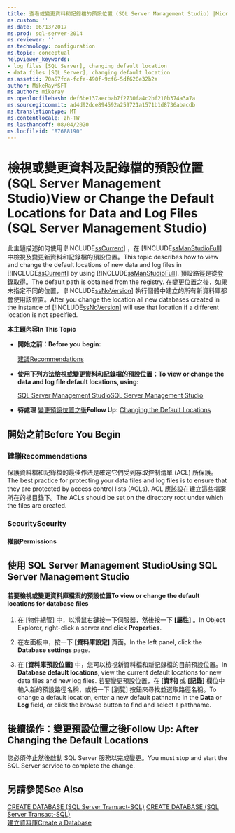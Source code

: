 ```yaml
---
title: 查看或變更資料和記錄檔的預設位置 (SQL Server Management Studio) |Microsoft Docs
ms.custom: ''
ms.date: 06/13/2017
ms.prod: sql-server-2014
ms.reviewer: ''
ms.technology: configuration
ms.topic: conceptual
helpviewer_keywords:
- log files [SQL Server], changing default location
- data files [SQL Server], changing default location
ms.assetid: 70a57fda-fcfe-490f-9cf6-5df620e32b2a
author: MikeRayMSFT
ms.author: mikeray
ms.openlocfilehash: def6be137aecbab7f2730fa4c2bf210b374a3a7a
ms.sourcegitcommit: ad4d92dce894592a259721a1571b1d8736abacdb
ms.translationtype: MT
ms.contentlocale: zh-TW
ms.lasthandoff: 08/04/2020
ms.locfileid: "87688190"
---
```

# <a name="view-or-change-the-default-locations-for-data-and-log-files-sql-server-management-studio"></a><span data-ttu-id="2e1f9-102">檢視或變更資料及記錄檔的預設位置 (SQL Server Management Studio)</span><span class="sxs-lookup"><span data-stu-id="2e1f9-102">View or Change the Default Locations for Data and Log Files (SQL Server Management Studio)</span></span>
  <span data-ttu-id="2e1f9-103">此主題描述如何使用 [!INCLUDE[ssCurrent](../../includes/sscurrent-md.md)] ，在 [!INCLUDE[ssManStudioFull](../../includes/ssmanstudiofull-md.md)]中檢視及變更新資料和記錄檔的預設位置。</span><span class="sxs-lookup"><span data-stu-id="2e1f9-103">This topic describes how to view and change the default locations of new data and log files in [!INCLUDE[ssCurrent](../../includes/sscurrent-md.md)] by using [!INCLUDE[ssManStudioFull](../../includes/ssmanstudiofull-md.md)].</span></span> <span data-ttu-id="2e1f9-104">預設路徑是從登錄取得。</span><span class="sxs-lookup"><span data-stu-id="2e1f9-104">The default path is obtained from the registry.</span></span> <span data-ttu-id="2e1f9-105">在變更位置之後，如果未指定不同的位置， [!INCLUDE[ssNoVersion](../../includes/ssnoversion-md.md)] 執行個體中建立的所有新資料庫都會使用該位置。</span><span class="sxs-lookup"><span data-stu-id="2e1f9-105">After you change the location all new databases created in the instance of [!INCLUDE[ssNoVersion](../../includes/ssnoversion-md.md)] will use that location if a different location is not specified.</span></span>  
  
 <span data-ttu-id="2e1f9-106">**本主題內容**</span><span class="sxs-lookup"><span data-stu-id="2e1f9-106">**In This Topic**</span></span>  
  
-   <span data-ttu-id="2e1f9-107">**開始之前：**</span><span class="sxs-lookup"><span data-stu-id="2e1f9-107">**Before you begin:**</span></span>  
  
     [<span data-ttu-id="2e1f9-108">建議</span><span class="sxs-lookup"><span data-stu-id="2e1f9-108">Recommendations</span></span>](#Recommendations)  
  
-   <span data-ttu-id="2e1f9-109">**使用下列方法檢視或變更資料和記錄檔的預設位置：**</span><span class="sxs-lookup"><span data-stu-id="2e1f9-109">**To view or change the data and log file default locations, using:**</span></span>  
  
     [<span data-ttu-id="2e1f9-110">SQL Server Management Studio</span><span class="sxs-lookup"><span data-stu-id="2e1f9-110">SQL Server Management Studio</span></span>](#SSMSProcedure)  
  
-   <span data-ttu-id="2e1f9-111">**待處理**  [變更預設位置之後](#FollowUp)</span><span class="sxs-lookup"><span data-stu-id="2e1f9-111">**Follow Up:**  [Changing the Default Locations](#FollowUp)</span></span>  
  
##  <a name="before-you-begin"></a><a name="BeforeYouBegin"></a> <span data-ttu-id="2e1f9-112">開始之前</span><span class="sxs-lookup"><span data-stu-id="2e1f9-112">Before You Begin</span></span>  
  
###  <a name="recommendations"></a><a name="Recommendations"></a> <span data-ttu-id="2e1f9-113">建議</span><span class="sxs-lookup"><span data-stu-id="2e1f9-113">Recommendations</span></span>  
 <span data-ttu-id="2e1f9-114">保護資料檔和記錄檔的最佳作法是確定它們受到存取控制清單 (ACL) 所保護。</span><span class="sxs-lookup"><span data-stu-id="2e1f9-114">The best practice for protecting your data files and log files is to ensure that they are protected by access control lists (ACLs).</span></span> <span data-ttu-id="2e1f9-115">ACL 應該設在建立這些檔案所在的根目錄下。</span><span class="sxs-lookup"><span data-stu-id="2e1f9-115">The ACLs should be set on the directory root under which the files are created.</span></span>  
  
###  <a name="security"></a><a name="Security"></a> <span data-ttu-id="2e1f9-116">Security</span><span class="sxs-lookup"><span data-stu-id="2e1f9-116">Security</span></span>  
  
####  <a name="permissions"></a><a name="Permissions"></a> <span data-ttu-id="2e1f9-117">權限</span><span class="sxs-lookup"><span data-stu-id="2e1f9-117">Permissions</span></span>  
  
##  <a name="using-sql-server-management-studio"></a><a name="SSMSProcedure"></a> <span data-ttu-id="2e1f9-118">使用 SQL Server Management Studio</span><span class="sxs-lookup"><span data-stu-id="2e1f9-118">Using SQL Server Management Studio</span></span>  
  
#### <a name="to-view-or-change-the-default-locations-for-database-files"></a><span data-ttu-id="2e1f9-119">若要檢視或變更資料庫檔案的預設位置</span><span class="sxs-lookup"><span data-stu-id="2e1f9-119">To view or change the default locations for database files</span></span>  
  
1.  <span data-ttu-id="2e1f9-120">在 [物件總管] 中，以滑鼠右鍵按一下伺服器，然後按一下 **[屬性]** 。</span><span class="sxs-lookup"><span data-stu-id="2e1f9-120">In Object Explorer, right-click a server and click **Properties**.</span></span>  
  
2.  <span data-ttu-id="2e1f9-121">在左面板中，按一下 **[資料庫設定]** 頁面。</span><span class="sxs-lookup"><span data-stu-id="2e1f9-121">In the left panel, click the **Database settings** page.</span></span>  
  
3.  <span data-ttu-id="2e1f9-122">在 **[資料庫預設位置]** 中，您可以檢視新資料檔和新記錄檔的目前預設位置。</span><span class="sxs-lookup"><span data-stu-id="2e1f9-122">In **Database default locations**, view the current default locations for new data files and new log files.</span></span> <span data-ttu-id="2e1f9-123">若要變更預設位置，在 **[資料]** 或 **[記錄]** 欄位中輸入新的預設路徑名稱，或按一下 [瀏覽] 按鈕來尋找並選取路徑名稱。</span><span class="sxs-lookup"><span data-stu-id="2e1f9-123">To change a default location, enter a new default pathname in the **Data** or **Log** field, or click the browse button to find and select a pathname.</span></span>  
  
##  <a name="follow-up-after-changing-the-default-locations"></a><a name="FollowUp"></a><span data-ttu-id="2e1f9-124">後續操作：變更預設位置之後</span><span class="sxs-lookup"><span data-stu-id="2e1f9-124">Follow Up: After Changing the Default Locations</span></span>  
 <span data-ttu-id="2e1f9-125">您必須停止然後啟動 SQL Server 服務以完成變更。</span><span class="sxs-lookup"><span data-stu-id="2e1f9-125">You must stop and start the SQL Server service to complete the change.</span></span>  
  
## <a name="see-also"></a><span data-ttu-id="2e1f9-126">另請參閱</span><span class="sxs-lookup"><span data-stu-id="2e1f9-126">See Also</span></span>  
 <span data-ttu-id="2e1f9-127">[CREATE DATABASE &#40;SQL Server Transact-SQL&#41;](/sql/t-sql/statements/create-database-sql-server-transact-sql) </span><span class="sxs-lookup"><span data-stu-id="2e1f9-127">[CREATE DATABASE &#40;SQL Server Transact-SQL&#41;](/sql/t-sql/statements/create-database-sql-server-transact-sql) </span></span>  
 [<span data-ttu-id="2e1f9-128">建立資料庫</span><span class="sxs-lookup"><span data-stu-id="2e1f9-128">Create a Database</span></span>](../../relational-databases/databases/create-a-database.md)  
  
  
